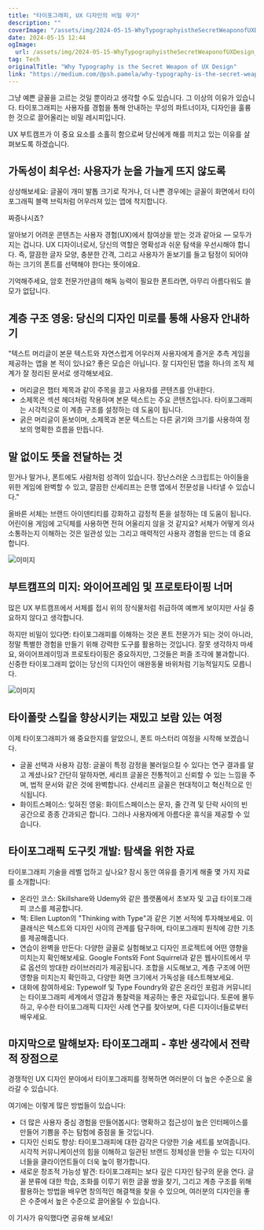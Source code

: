 ```yaml
---
title: "타이포그래피, UX 디자인의 비밀 무기"
description: ""
coverImage: "/assets/img/2024-05-15-WhyTypographyistheSecretWeaponofUXDesign_0.png"
date: 2024-05-15 12:44
ogImage: 
  url: /assets/img/2024-05-15-WhyTypographyistheSecretWeaponofUXDesign_0.png
tag: Tech
originalTitle: "Why Typography is the Secret Weapon of UX Design"
link: "https://medium.com/@psh.pamela/why-typography-is-the-secret-weapon-of-ux-design-18716ff97a6f"
---
```



그냥 예쁜 글꼴을 고르는 것일 뿐이라고 생각할 수도 있습니다. 그 이상의 이유가 있습니다. 타이포그래피는 사용자를 경험을 통해 안내하는 무성의 파트너이자, 디자인을 훌륭한 것으로 끌어올리는 비밀 레시피입니다.

UX 부트캠프가 이 중요 요소를 소홀히 함으로써 당신에게 해를 끼치고 있는 이유를 살펴보도록 하겠습니다.

## 가독성이 최우선: 사용자가 눈을 가늘게 뜨지 않도록

상상해보세요: 글꼴이 개미 발톱 크기로 작거나, 더 나쁜 경우에는 글꼴이 화면에서 타이포그래픽 블랙 브릭처럼 어우러져 있는 앱에 착지합니다.



짜증나시죠?

알아보기 어려운 콘텐츠는 사용자 경험(UX)에서 참여상을 받는 것과 같아요 — 모두가 지는 겁니다. UX 디자이너로서, 당신의 역할은 명확성과 쉬운 탐색을 우선시해야 합니다. 즉, 깔끔한 글자 모양, 충분한 간격, 그리고 사용자가 돋보기를 들고 탐정이 되어야 하는 크기의 폰트를 선택해야 한다는 뜻이에요.

기억해주세요, 암호 전문가만큼의 해독 능력이 필요한 폰트라면, 아무리 아름다워도 쓸모가 없답니다.

## 계층 구조 영웅: 당신의 디자인 미로를 통해 사용자 안내하기



"텍스트 머리글이 본문 텍스트와 자연스럽게 어우러져 사용자에게 즐거운 추측 게임을 제공하는 앱을 본 적이 있나요? 좋은 모습은 아닙니다. 잘 디자인된 앱을 하나의 조직 체계가 잘 정리된 문서로 생각해보세요.

- 머리글은 챕터 제목과 같이 주목을 끌고 사용자를 콘텐츠를 안내한다.
- 소제목은 섹션 헤더처럼 작용하며 본문 텍스트는 주요 콘텐츠입니다. 타이포그래피는 시각적으로 이 계층 구조를 설정하는 데 도움이 됩니다.
- 굵은 머리글이 돋보이며, 소제목과 본문 텍스트는 다른 굵기와 크기를 사용하여 정보의 명확한 흐름을 만듭니다.

## 말 없이도 뜻을 전달하는 것

믿거나 말거나, 폰트에도 사람처럼 성격이 있습니다. 장난스러운 스크립트는 아이들을 위한 게임에 완벽할 수 있고, 깔끔한 산세리프는 은행 앱에서 전문성을 나타낼 수 있습니다."



올바른 서체는 브랜드 아이덴티티를 강화하고 감정적 톤을 설정하는 데 도움이 됩니다. 어린이용 게임에 고딕체를 사용하면 전혀 어울리지 않을 것 같지요? 서체가 어떻게 의사소통하는지 이해하는 것은 일관성 있는 그리고 매력적인 사용자 경험을 만드는 데 중요합니다.

![이미지](/assets/img/2024-05-15-WhyTypographyistheSecretWeaponofUXDesign_0.png)

## 부트캠프의 미지: 와이어프레임 및 프로토타이핑 너머

많은 UX 부트캠프에서 서체를 접시 위의 장식물처럼 취급하여 예쁘게 보이지만 사실 중요하지 않다고 생각합니다.



하지만 비밀이 있다면: 타이포그래피를 이해하는 것은 폰트 전문가가 되는 것이 아니라, 정말 특별한 경험을 만들기 위해 강력한 도구를 활용하는 것입니다. 잘못 생각하지 마세요, 와이어프레이밍과 프로토타이핑은 중요하지만, 그것들은 퍼즐 조각에 불과합니다. 신중한 타이포그래피 없이는 당신의 디자인이 애완동물 바위처럼 기능적일지도 모릅니다.

![이미지](/assets/img/2024-05-15-WhyTypographyistheSecretWeaponofUXDesign_1.png)

## 타이폴랏 스킬을 향상시키는 재밌고 보람 있는 여정

이제 타이포그래피가 왜 중요한지를 알았으니, 폰트 마스터리 여정을 시작해 보겠습니다.



- 글꼴 선택과 사용자 감정: 글꼴이 특정 감정을 불러일으킬 수 있다는 연구 결과를 알고 계셨나요? 간단히 말하자면, 세리프 글꼴은 전통적이고 신뢰할 수 있는 느낌을 주며, 법적 문서와 같은 것에 완벽합니다. 산세리프 글꼴은 현대적이고 혁신적으로 인식됩니다.
- 화이트스페이스: 잊혀진 영웅: 화이트스페이스는 문자, 줄 간격 및 단락 사이의 빈 공간으로 종종 간과되곤 합니다. 그러나 사용자에게 아름다운 휴식을 제공할 수 있습니다.

## 타이포그래픽 도구킷 개발: 탐색을 위한 자료

타이포그래피 기술을 레벨 업하고 싶나요? 잠시 동안 여유를 즐기게 해줄 몇 가지 자료를 소개합니다:

- 온라인 코스: Skillshare와 Udemy와 같은 플랫폼에서 초보자 및 고급 타이포그래피 코스를 제공합니다.
- 책: Ellen Lupton의 "Thinking with Type"과 같은 기본 서적에 투자해보세요. 이 클래식은 텍스트와 디자인 사이의 관계를 탐구하며, 타이포그래피 원칙에 강한 기초를 제공해줍니다.
- 연습이 완벽을 만든다: 다양한 글꼴로 실험해보고 디자인 프로젝트에 어떤 영향을 미치는지 확인해보세요. Google Fonts와 Font Squirrel과 같은 웹사이트에서 무료 옵션의 방대한 라이브러리가 제공됩니다. 조합을 시도해보고, 계층 구조에 어떤 영향을 미치는지 확인하고, 다양한 화면 크기에서 가독성을 테스트해보세요.
- 대화에 참여하세요: Typewolf 및 Type Foundry와 같은 온라인 포럼과 커뮤니티는 타이포그래피 세계에서 영감과 통찰력을 제공하는 좋은 자료입니다. 토론에 몰두하고, 우수한 타이포그래픽 디자인 사례 연구를 찾아보며, 다른 디자이너들로부터 배우세요.



## 마지막으로 말해보자: 타이포그래피 - 후반 생각에서 전략적 장점으로

경쟁적인 UX 디자인 분야에서 타이포그래피를 정복하면 여러분이 더 높은 수준으로 올라갈 수 있습니다.

여기에는 이렇게 많은 방법들이 있습니다:
- 더 많은 사용자 중심 경험을 만들어봅시다: 명확하고 접근성이 높은 인터페이스를 만들어 기쁨을 주는 탐험에 중점을 둘 것입니다.
- 디자인 신뢰도 향상: 타이포그래피에 대한 감각은 다양한 기술 세트를 보여줍니다. 시각적 커뮤니케이션의 힘을 이해하고 일관된 브랜드 정체성을 만들 수 있는 디자이너들을 클라이언트들이 더욱 높이 평가합니다.
- 새로운 창조적 가능성 발견: 타이포그래피는 보다 깊은 디자인 탐구의 문을 연다. 글꼴 분류에 대한 학습, 조화를 이루기 위한 글꼴 쌍을 찾기, 그리고 계층 구조를 위해 활용하는 방법을 배우면 창의적인 해결책을 찾을 수 있으며, 여러분의 디자인을 좋은 수준에서 높은 수준으로 끌어올릴 수 있습니다.



이 기사가 유익했다면 공유해 보세요!